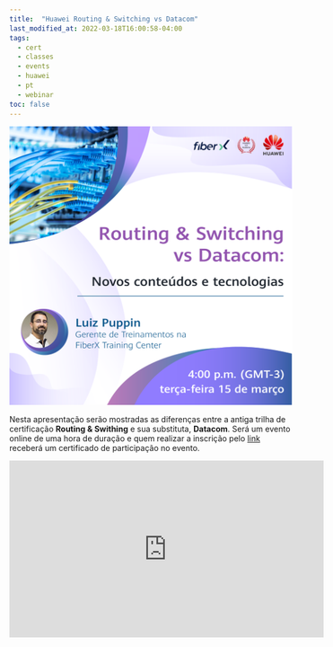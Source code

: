 ```yaml
---
title:  "Huawei Routing & Switching vs Datacom"
last_modified_at: 2022-03-18T16:00:58-04:00
tags:
  - cert
  - classes
  - events
  - huawei
  - pt
  - webinar
toc: false
---
```


[![](/assets/images/posts/2022-03-11-huawey-rs-vs-datacom.png)](https://isurvey.huawei.com/survey/#/privacy-page?surveyId=36063&customerId=0&placementId=0&channel=0)

Nesta apresentação serão mostradas as diferenças entre a antiga trilha de certificação **Routing & Swithing** e sua substituta, **Datacom**. Será um evento online de uma hora de duração e quem realizar a inscrição pelo [link](https://isurvey.huawei.com/survey/#/privacy-page?surveyId=36063&customerId=0&placementId=0&channel=0) receberá um certificado de participação no evento.

<iframe width="560" height="315" src="https://www.youtube.com/embed/CVRkTRlVmjo" title="YouTube video player" frameborder="0" allow="accelerometer; autoplay; clipboard-write; encrypted-media; gyroscope; picture-in-picture" allowfullscreen></iframe>